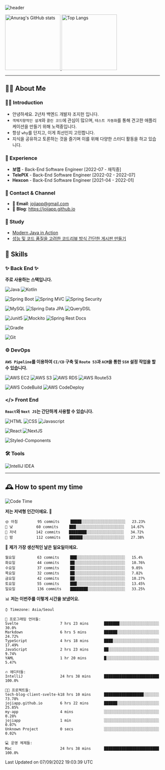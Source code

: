 ![header](https://capsule-render.vercel.app/api?type=transparent&fontColor=6b32af&height=200&text=Back-End%20Developer&fontSize=60)

<!-- 
[![Anurag's GitHub stats](https://github-readme-stats.vercel.app/api?username=jojiapp&show_icons=true&theme=midnight-purple&locale=kr)](https://github.com/jojiapp/TIL)
 -->
 
<a href="https://github.com/jojiapp/TIL">
  <img height="180px" src="https://github-readme-stats.vercel.app/api?username=jojiapp&show_icons=true&theme=midnight-purple&locale=kr" alt="Anurag's GitHub stats"/>
</a>

<a href="https://github.com/jojiapp/TIL">
  <img height="180px" src="https://github-readme-stats.vercel.app/api/top-langs/?username=jojiapp&theme=midnight-purple&layout=compact&locale=kr" alt="Top Langs"/>
</a>

<!-- 
<a href="https://solved.ac/jojiapp97">
  <img height="180px" src="http://mazassumnida.wtf/api/v2/generate_badge?boj=jojiapp97" alt="Solved.ac프로필"/>
</a>
 -->
---

## 💁‍♂️ About Me

### 🙇‍♂️ Introduction

- 안녕하세요. 2년차 백엔드 개발자 조지헌 입니다.
- `객체지향적인 설계`와 `클린 코드`에 관심이 많으며, `테스트 자동화`를 통해 견고한 애플리케이션을 만들기 위해 노력중입니다.
- 항상 `why`를 던지고, 이게 최선인지 고민합니다.
- 지식을 공유하고 토론하는 것을 즐기며 이를 위해 다양한 스터디 활동을 하고 있습니다.

### 💼 Experience

- **보맵** - Back-End Software Engineer [2022-07 - 재직중]
- **TelePIX** - Back-End Software Engineer [2022-02 - 2022-07]
- **Hexcon** - Back-End Software Engineer [2021-04 - 2022-01]

### 🤝 Contact & Channel

- 📧 **Email**: jojiapp@gmail.com
- 📜 **Blog**: https://jojiapp.github.io

### 📖 Study

- [Modern Java in Action](https://github.com/Tianea2160/ModernJavaInActionStudy)
- [성능 및 코드 품질을 고려한 코드리뷰 방식 간단한 게시판 만들기](https://github.com/spring-React-blog/blog-server-jh)

## 🔨 Skills

### ✨ Back End ✨

**주로 사용하는 스택입니다.**

![Java](https://img.shields.io/badge/-Java-007396?logo=java&logoColor=white)
![Kotlin](https://img.shields.io/badge/-Kotlin-7F52FF?logo=kotlin&logoColor=white)

![Spring Boot](https://img.shields.io/badge/-Spring%20Boot-6DB33F?logo=spring%20boot&logoColor=white)
![Spring MVC](https://img.shields.io/badge/-Spring%20MVC-6DB33F)
![Spring Security](https://img.shields.io/badge/-Spring%20Security-6DB33F?logo=spring%20security&logoColor=white)

![MySQL](https://img.shields.io/badge/-MySQL-4479A1?logo=mysql&logoColor=white)
![Spring Data JPA](https://img.shields.io/badge/-Spring%20Data%20JPA-6DB33F?)
![QueryDSL](https://img.shields.io/badge/-QueryDSL-3E4348)

![Junit5](https://img.shields.io/badge/-Junit5-25A162?logo=junit5&logoColor=white)
![Mockito](https://img.shields.io/badge/-Mockito-25A162?)
![Spring Rest Docs](https://img.shields.io/badge/-Spring%20Rest%20Docs-6DB33F)

![Gradle](https://img.shields.io/badge/-Gradle-02303A?logo=gradle&logoColor=white)

![Git](https://img.shields.io/badge/-Git-F05032?logo=git&logoColor=white)

### ⚙️ DevOps

**`AWS Pipeline`를 이용하여 `CI/CD` 구축 및 `Route 53`과 `ACM`을 통한 `SSH` 설정 작업을 할 수 있습니다.**

![AWS EC2](https://img.shields.io/badge/-AWS%20EC2-FF9900)
![AWS S3](https://img.shields.io/badge/-AWS%20S3-569A31?logo=Amazon%20S3&logoColor=white)
![AWS RDS](https://img.shields.io/badge/-AWS%20RDS-4053D6)
![AWS Route53](https://img.shields.io/badge/-AWS%20Route53-FF9900)

![AWS CodeBuild](https://img.shields.io/badge/-AWS%20CodeBuild-6DB33F)
![AWS CodeDeploy](https://img.shields.io/badge/-AWS%20CodeDeploy-6DB33F?&)

### </> Front End

**`React`와 `Next JS`는 간단하게 사용할 수 있습니다.**

![HTML](https://img.shields.io/badge/-HTML-E34F26?logo=html5&logoColor=white)
![CSS](https://img.shields.io/badge/-CSS-1572B6?logo=css3&logoColor=white)
![Javascript](https://img.shields.io/badge/-Javascript-F7DF1E?logo=javascript&logoColor=white)

![React](https://img.shields.io/badge/-React-61DAFB?logo=react&logoColor=white)
![NextJS](https://img.shields.io/badge/-NextJS-000000?logo=next.js&logoColor=white)

![Styled-Components](https://img.shields.io/badge/Styled%20Components-DB7093?logo=styledComponents&logoColor=white)

### 🛠 Tools

![IntelliJ IDEA](https://img.shields.io/badge/-IntelliJ%20IDEA-FF0000?logo=intellij%20idea&logoColor=white)

---

## 🕰 How to spent my time
<!--START_SECTION:waka-->
![Code Time](http://img.shields.io/badge/Code%20Time-429%20hrs%2036%20mins-blue)

**저는 저녁형 인간이에요. 🦉** 

```text
🌞 아침         95 commits     █████░░░░░░░░░░░░░░░░░░░░   23.23% 
🌆 낮　         60 commits     ███░░░░░░░░░░░░░░░░░░░░░░   14.67% 
🌃 저녁         142 commits    ████████░░░░░░░░░░░░░░░░░   34.72% 
🌙 밤　         112 commits    ██████░░░░░░░░░░░░░░░░░░░   27.38%

```
📅 **제가 가장 생산적인 날은 일요일이에요.** 

```text
월요일          63 commits     ███░░░░░░░░░░░░░░░░░░░░░░   15.4% 
화요일          44 commits     ██░░░░░░░░░░░░░░░░░░░░░░░   10.76% 
수요일          37 commits     ██░░░░░░░░░░░░░░░░░░░░░░░   9.05% 
목요일          32 commits     ██░░░░░░░░░░░░░░░░░░░░░░░   7.82% 
금요일          42 commits     ██░░░░░░░░░░░░░░░░░░░░░░░   10.27% 
토요일          55 commits     ███░░░░░░░░░░░░░░░░░░░░░░   13.45% 
일요일          136 commits    ████████░░░░░░░░░░░░░░░░░   33.25%

```


📊 **저는 이번주를 이렇게 시간을 보냈어요.** 

```text
⌚︎ Timezone: Asia/Seoul

💬 프로그래밍 언어들: 
Svelte                   7 hrs 23 mins       ███████░░░░░░░░░░░░░░░░░░   30.0% 
Markdown                 6 hrs 5 mins        ██████░░░░░░░░░░░░░░░░░░░   24.72% 
TypeScript               4 hrs 18 mins       ████░░░░░░░░░░░░░░░░░░░░░   17.49% 
JavaScript               2 hrs 23 mins       ██░░░░░░░░░░░░░░░░░░░░░░░   9.74% 
YAML                     1 hr 20 mins        █░░░░░░░░░░░░░░░░░░░░░░░░   5.47%

🔥 에디터들: 
IntelliJ                 24 hrs 38 mins      █████████████████████████   100.0%

🐱‍💻 프로젝트들: 
tech-blog-client-svelte-k18 hrs 10 mins      ██████████████████░░░░░░░   73.78% 
jojiapp.github.io        6 hrs 22 mins       ██████░░░░░░░░░░░░░░░░░░░   25.85% 
my-app                   4 mins              ░░░░░░░░░░░░░░░░░░░░░░░░░   0.28% 
jojiapp                  1 min               ░░░░░░░░░░░░░░░░░░░░░░░░░   0.07% 
Unknown Project          0 secs              ░░░░░░░░░░░░░░░░░░░░░░░░░   0.02%

💻 운영 체제들: 
Mac                      24 hrs 38 mins      █████████████████████████   100.0%

```


 Last Updated on 07/09/2022 19:03:39 UTC
<!--END_SECTION:waka-->
